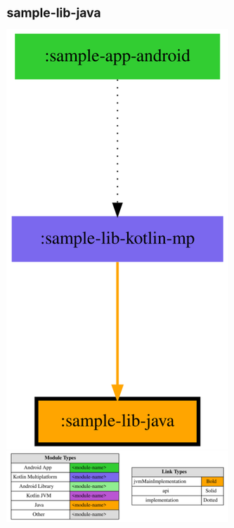 # sample-lib-java

<!--region chart-->

![chart](charts/chart.svg)
![legend](../legend/legend.svg)
<!--endregion-->
